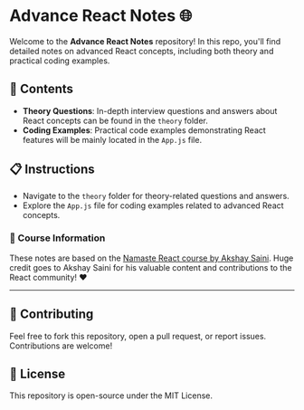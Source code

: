# Advance React Notes 🌐

Welcome to the **Advance React Notes** repository! In this repo, you'll find detailed notes on advanced React concepts, including both theory and practical coding examples.

## 📘 Contents
- **Theory Questions**: In-depth interview questions and answers about React concepts can be found in the `theory` folder.
- **Coding Examples**: Practical code examples demonstrating React features will be mainly located in the `App.js` file.

## 📋 Instructions
- Navigate to the `theory` folder for theory-related questions and answers.
- Explore the `App.js` file for coding examples related to advanced React concepts.

### 🚀 Course Information
These notes are based on the [Namaste React course by Akshay Saini](https://github.com/akshaymarch7/namaste-react). Huge credit goes to Akshay Saini for his valuable content and contributions to the React community! ❤️

---

## 🌱 Contributing
Feel free to fork this repository, open a pull request, or report issues. Contributions are welcome!

## 📝 License
This repository is open-source under the MIT License.
